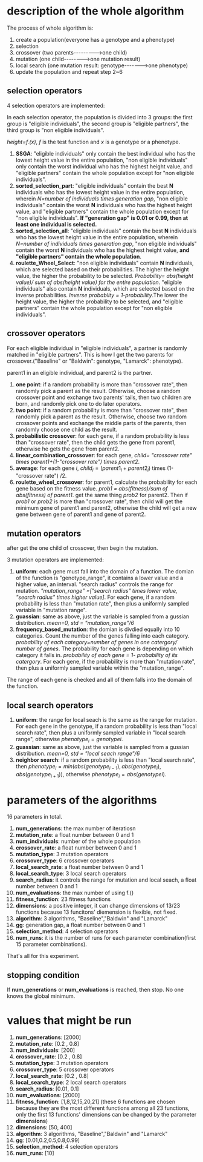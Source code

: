 # description of the whole algorithm

The process of whole algorithm is:

1. create a population(everyone has a genotype and a phenotype)
2. selection
3. crossover (two parents--------->one child)
4. mutation (one child-------->one mutation result)
5. local search (one mutation result: genotype------->one phenotype)
6. update the population and repeat step 2~6

## selection operators

4 selection operators are implemented:

In each selection operator, the population is divided into 3 groups: the first group is "eligible individuals", the second group is "eligible partners", the third group is "non eligible individuals".

*height=f.(x)*, *f*  is the test function and *x* is a genotype or a phenotype.

1. **SSGA**: "eligible individuals" only contain the best individual who has the lowest height value in the entire population, "non eligible individuals" only contain the worst individual who has the highest height value, and "eligible partners" contain the whole population except for "non eligible individuals". 
2. **sorted_selection_part**: "eligible individuals" contain the best **N** individuals who has the lowest height value in the entire population, wherein *N=number of individuals times generation gap*, "non eligible individuals" contain the worst **N** individuals who has the highest height value, and "eligible partners" contain the whole population except for "non eligible individuals".  **If "generation gap" is 0.01 or 0.99, then at least one individual is selected.**
3. **sorted_selection_all**: "eligible individuals" contain the best **N** individuals who has the lowest height value in the entire population, wherein *N=number of individuals times generation gap*, "non eligible individuals" contain the worst **N** individuals who has the highest height value, **and "eligible partners" contain the whole population**.
4. **roulette_Wheel_Select**: "non eligible individuals" contain **N** individuals, which are selected based on their probabilities. The higher the height value, the higher the probability to be selected. *Probability= abs(height value)/ sum of abs(height value) for the entire population*. "eligible individuals" also contain **N** individuals, which are selected based on the inverse probabilities. *Inverse probablity = 1-probability*.The lower the height value, the higher the probability to be selected, and "eligible partners" contain the whole population except for "non eligible individuals". 

## crossover operators

For each eligible individual in "eligible individuals", a partner is randomly matched in "eligible partners". This is how I get the two parents for crossover.("Baseline" or "Baldwin": genotype, "Lamarck": phenotype).

parent1 in an eligible individual, and parent2 is the partner.

1. **one point**: if a random probability is more than "crossover rate", then randomly pick a parent as the result. Otherwise, choose a random crossover point and exchange two parents' tails, then two children are born, and randomly pick one to do later operators. 
2. **two point**: if a random probability is more than "crossover rate", then randomly pick a parent as the result. Otherwise, choose two random crossover points and exchange the middle parts of the parents, then randomly choose one child as the result.  
3. **probabilistic crossover**: for each gene, if a random probability is less than "crossover rate", then the child gets the gene from parent1, otherwise he gets the gene from parent2.
4. **linear_combination_crossover**: for each gene, *child= "crossover rate" times parent1+(1-"crossover rate") times parent2*.
5. **average**: for each gene *i*, $child_{i} = (parent1_{i}+parent2_{i})$ times (1-"crossover rate") /2.
6. **roulette_wheel_crossover**: for parent1, calculate the probability for each gene based on the fitness value. *prob1 = abs(fitness)/sum of abs(fitness) of parent1*.  get the same thing *prob2* for parent2. Then if *prob1* or *prob2* is more than "crossover rate", then child will get the minimum gene of parent1 and parent2, otherwise the child will get a new gene between gene of parent1 and gene of parent2.

## mutation operators

after get the one child of crossover, then begin the mutation.

3 mutation operators are implemented:

1. **uniform**: each gene must fall into the domain of a function. The domian of the function is "genotype_range", it contains a lower value and a higher value, an interval. "search radius" controls the range for mutation. *"mutation_range" =["search radius" times lower value, "search radius" times higher value]*.  For each gene, if a random probability is less than "mutation rate", then plus a uniformly sampled variable in "mutation range".
2. **guassian**: same as above, just the variable is sampled from a gussian distribution. *mean=0, std = "mutation_range"/6*
3. **frequency_based_mutation**: the domian is divdied equally into 10 categories. Count the number of the genes falling into each category. *probability of each category=number of genes in one catergory/ number of genes*. The probability for each gene is depending on which category it falls in. *probability of each gene = 1- probability of its catergory*. For each gene, if the probability is more than "mutation rate", then plus a uniformly sampled variable within the "mutation_range".

The range of each gene is checked and all of them falls into the domain of the function.

## local search operators

1. **uniform**: the range for local seach is the same as the range for mutation. For each gene in the genotype, if a random probability is less than "local search rate", then plus a uniformly sampled variable in "local search range", otherwise $phenotype_{i}=genotype{i}$.
2. **guassian**: same as above, just the variable is sampled from a gussian distribution. *mean=0, std = "local seach range"/6*
3. **neighbor search**: if a random probability is less than "local search rate", then $phenotype_{i} = min(abs(genotype_{i-1}),abs(genotype_{i}),abs(genotype_{i+1}))$, otherwise $phenotype_{i}=abs(genotype{i})$.

# parameters of the algorithms

16 parameters in total.

1. **num_generations**: the max number of iteratiosn
2. **mutation_rate**: a float number between 0 and 1
3. **num_individuals**: number of the whole population
4. **crossover_rate**: a float number between 0 and 1
5. **mutation_type**: 3 mutation operators
6. **crossover_type**: 6 crossover operators
7. **local_search_rate**: a float number between 0 and 1
8. **local_search_type**: 3 local search operators
9. **search_radius**: it controls the range for mutation and local seach, a float number between 0 and 1
10. **num_evaluations**: the max number of using f.()
11. **fitness_function**: 23 fitness functions
12. **dimensions**: a positive integer, it can change dimensions of 13/23 functions because 13 funcitons' diemension is flexible, not fixed.
13. **algorithm**: 3 algorithms, "Baseline","Baldwin" and "Lamarck"
14. **gg**: generation gap, a float number between 0 and 1
15. **selection_method**: 4 selection operators
16. **num_runs**: it is the number of runs for each parameter combination(first 15 parameter combinations).

That's all for this experiment.

## stopping condition

If **num_generations** or **num_evaluations** is reached, then stop. No one knows the global minimum.

# values that might be run

1. **num_generations**: [2000]
2. **mutation_rate**: [0.2 , 0.8]
3. **num_individuals**: [200]
4. **crossover_rate**: [0.2 , 0.8]
5. **mutation_type**: 3 mutation operators
6. **crossover_type**: 5 crossover operators
7. **local_search_rate**: [0.2 , 0.8]
8. **local_search_type**: 2 local search operators
9. **search_radius**: [0.01, 0.1]
10. **num_evaluations**: [2000]
11. **fitness_function**: [1,8,12,15,20,21] (these 6 functions are chosen because they are the most different functions among all 23 functions, only the first 13 functions' dimensions can be changed by the parameter **dimensions**)
12. **dimensions**: [50, 400]
13. **algorithm**: 3 algorithms, "Baseline","Baldwin" and "Lamarck"
14. **gg**: [0.01,0.2,0.5,0.8,0.99]
15. **selection_method**: 4 selection operators
16. **num_runs**: [10]



